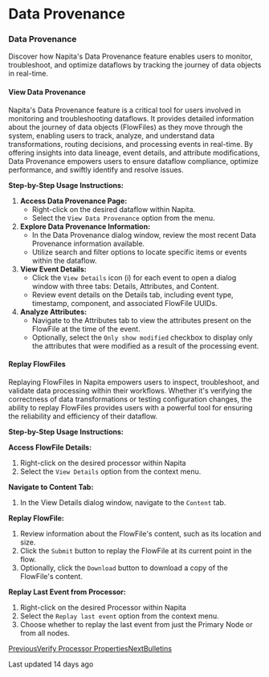 # Data Provenance

### Data Provenance

Discover how Napita's Data Provenance feature enables users to monitor, troubleshoot, and optimize dataflows by tracking the journey of data objects in real-time.

#### View Data Provenance <a href="#view-data-provenance" id="view-data-provenance"></a>

Napita's Data Provenance feature is a critical tool for users involved in monitoring and troubleshooting dataflows. It provides detailed information about the journey of data objects (FlowFiles) as they move through the system, enabling users to track, analyze, and understand data transformations, routing decisions, and processing events in real-time. By offering insights into data lineage, event details, and attribute modifications, Data Provenance empowers users to ensure dataflow compliance, optimize performance, and swiftly identify and resolve issues.

**Step-by-Step Usage Instructions:**

1. **Access Data Provenance Page:**
   * Right-click on the desired dataflow within Napita.
   * Select the `View Data Provenance` option from the menu.
2. **Explore Data Provenance Information:**
   * In the Data Provenance dialog window, review the most recent Data Provenance information available.
   * Utilize search and filter options to locate specific items or events within the dataflow.
3. **View Event Details:**
   * Click the `View Details` icon (i) for each event to open a dialog window with three tabs: Details, Attributes, and Content.
   * Review event details on the Details tab, including event type, timestamp, component, and associated FlowFile UUIDs.
4. **Analyze Attributes:**
   * Navigate to the Attributes tab to view the attributes present on the FlowFile at the time of the event.
   * Optionally, select the `Only show modified` checkbox to display only the attributes that were modified as a result of the processing event.

#### Replay FlowFiles <a href="#replay-flowfiles" id="replay-flowfiles"></a>

Replaying FlowFiles in Napita empowers users to inspect, troubleshoot, and validate data processing within their workflows. Whether it's verifying the correctness of data transformations or testing configuration changes, the ability to replay FlowFiles provides users with a powerful tool for ensuring the reliability and efficiency of their dataflow.

**Step-by-Step Usage Instructions:**

**Access FlowFile Details:**

1. Right-click on the desired processor within Napita
2. Select the `View Details` option from the context menu.

**Navigate to Content Tab:**

1. In the View Details dialog window, navigate to the `Content` tab.

**Replay FlowFile:**

1. Review information about the FlowFile's content, such as its location and size.
2. Click the `Submit` button to replay the FlowFile at its current point in the flow.
3. Optionally, click the `Download` button to download a copy of the FlowFile's content.

**Replay Last Event from Processor:**

1. Right-click on the desired Processor within Napita
2. Select the `Replay last event` option from the context menu.
3. Choose whether to replay the last event from just the Primary Node or from all nodes.

[PreviousVerify Processor Properties](<../.gitbook/assets/verify processor properties>)[NextBulletins](broken-reference)

Last updated 14 days ago
